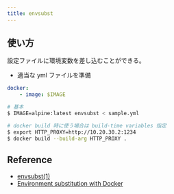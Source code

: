 ```yaml
---
title: envsubst
---
```


## 使い方
設定ファイルに環境変数を差し込むことができる。

* 適当な yml ファイルを準備
``` yml 
docker:
    - image: $IMAGE
```

``` bash
# 基本
$ IMAGE=alpine:latest envsubst < sample.yml 

# docker build 時に使う場合は build-time variables 指定
$ export HTTP_PROXY=http://10.20.30.2:1234
$ docker build --build-arg HTTP_PROXY .
```

## Reference
* [envsubst(1) ](https://man7.org/linux/man-pages/man1/envsubst.1.html)
* [Environment substitution with Docker](https://www.robustperception.io/environment-substitution-with-docker)
